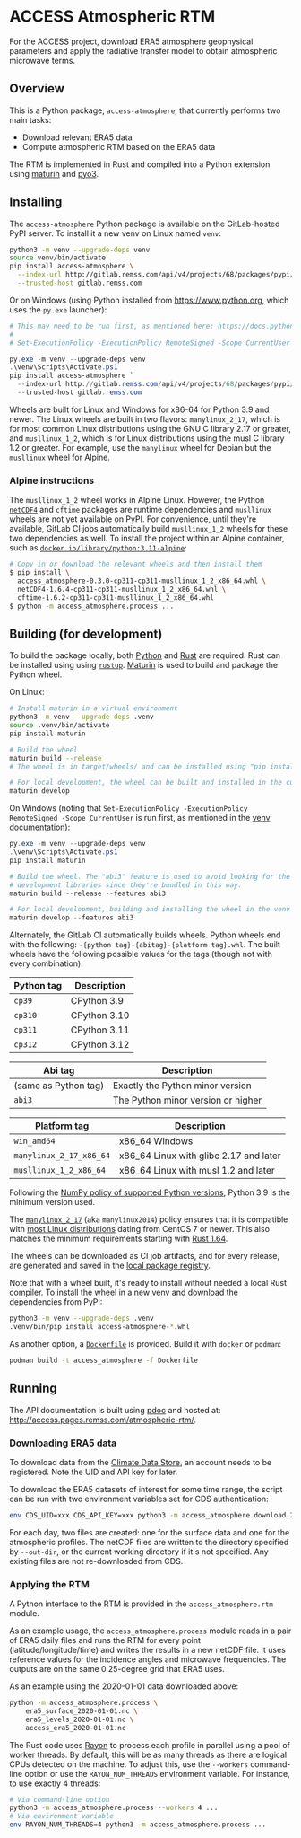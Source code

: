 # ACCESS Atmospheric RTM

For the ACCESS project, download ERA5 atmosphere geophysical parameters and apply the radiative transfer model to obtain atmospheric microwave terms.

## Overview

This is a Python package, `access-atmosphere`, that currently performs two main
tasks:

- Download relevant ERA5 data
- Compute atmospheric RTM based on the ERA5 data

The RTM is implemented in Rust and compiled into a Python extension using
[maturin](https://maturin.rs/) and [pyo3](https://pyo3.rs/).

## Installing

The `access-atmosphere` Python package is available on the GitLab-hosted PyPI
server. To install it a new venv on Linux named `venv`:

```bash
python3 -m venv --upgrade-deps venv
source venv/bin/activate
pip install access-atmosphere \
  --index-url http://gitlab.remss.com/api/v4/projects/68/packages/pypi/simple \
  --trusted-host gitlab.remss.com
```

Or on Windows (using Python installed from https://www.python.org, which uses the `py.exe` launcher):

```powershell
# This may need to be run first, as mentioned here: https://docs.python.org/3/library/venv.html
#
# Set-ExecutionPolicy -ExecutionPolicy RemoteSigned -Scope CurrentUser

py.exe -m venv --upgrade-deps venv
.\venv\Scripts\Activate.ps1
pip install access-atmosphere `
  --index-url http://gitlab.remss.com/api/v4/projects/68/packages/pypi/simple `
  --trusted-host gitlab.remss.com
```

Wheels are built for Linux and Windows for x86-64 for Python 3.9 and newer. The
Linux wheels are built in two flavors: `manylinux_2_17`, which is for most
common Linux distributions using the GNU C library 2.17 or greater, and
`musllinux_1_2`, which is for Linux distributions using the musl C library 1.2
or greater. For example, use the `manylinux` wheel for Debian but the
`musllinux` wheel for Alpine.

### Alpine instructions

The `musllinux_1_2` wheel works in Alpine Linux. However, the Python
[`netCDF4`](https://github.com/Unidata/netcdf4-python/) and `cftime` packages
are runtime dependencies and `musllinux` wheels are not yet available on PyPI.
For convenience, until they're available, GitLab CI jobs automatically build
`musllinux_1_2` wheels for these two dependencies as well. To install the
project within an Alpine container, such as
[`docker.io/library/python:3.11-alpine`](https://hub.docker.com/_/python):

```sh
# Copy in or download the relevant wheels and then install them
$ pip install \
  access_atmosphere-0.3.0-cp311-cp311-musllinux_1_2_x86_64.whl \
  netCDF4-1.6.4-cp311-cp311-musllinux_1_2_x86_64.whl \
  cftime-1.6.2-cp311-cp311-musllinux_1_2_x86_64.whl
$ python -m access_atmosphere.process ...
```

## Building (for development)

To build the package locally, both [Python](https://www.python.org/) and
[Rust](https://www.python.org/) are required. Rust can be installed using using
[`rustup`](https://rustup.rs/). [Maturin](https://maturin.rs/) is used to build
and package the Python wheel.

On Linux:

```bash
# Install maturin in a virtual environment
python3 -m venv --upgrade-deps .venv
source .venv/bin/activate
pip install maturin

# Build the wheel
maturin build --release
# The wheel is in target/wheels/ and can be installed using "pip install"

# For local development, the wheel can be built and installed in the current venv
maturin develop
```

On Windows (noting that `Set-ExecutionPolicy -ExecutionPolicy RemoteSigned
-Scope CurrentUser` is run first, as mentioned in the [venv
documentation](https://docs.python.org/3/library/venv.html)):

```powershell
py.exe -m venv --upgrade-deps venv
.\venv\Scripts\Activate.ps1
pip install maturin

# Build the wheel. The "abi3" feature is used to avoid looking for the Python
# development libraries since they're bundled in this way.
maturin build --release --features abi3

# For local development, building and installing the wheel in the venv
maturin develop --features abi3
```

Alternately, the GitLab CI automatically builds wheels. Python wheels end with
the following: `-{python tag}-{abitag}-{platform tag}.whl`. The built wheels
have the following possible values for the tags (though not with every
combination):

| Python tag | Description |
| --- | --- |
| `cp39` | CPython 3.9 |
| `cp310` | CPython 3.10 |
| `cp311` | CPython 3.11 |
| `cp312` | CPython 3.12 |

| Abi tag | Description |
| --- | --- |
| (same as Python tag) | Exactly the Python minor version |
| `abi3` | The Python minor version or higher |

| Platform tag | Description |
| --- | --- |
| `win_amd64` | x86_64 Windows |
| `manylinux_2_17_x86_64` | x86_64 Linux with glibc 2.17 and later |
| `musllinux_1_2_x86_64` | x86_64 Linux with musl 1.2 and later |

Following the [NumPy policy of supported Python
versions](https://numpy.org/neps/nep-0029-deprecation_policy.html#drop-schedule),
Python 3.9 is the minimum version used.

The [`manylinux_2_17`](https://github.com/pypa/manylinux) (aka `manylinux2014`)
policy ensures that it is compatible with [most Linux
distributions](https://github.com/mayeut/pep600_compliance) dating from CentOS 7
or newer. This also matches the minimum requirements starting with [Rust
1.64](https://blog.rust-lang.org/2022/08/01/Increasing-glibc-kernel-requirements.html).

The wheels can be downloaded as CI job artifacts, and for every release, are
generated and saved in the [local package
registry](http://gitlab.remss.com/access/atmospheric-rtm/-/packages).

Note that with a wheel built, it's ready to install without needed a local Rust
compiler. To install the wheel in a new venv and download the dependencies from
PyPI:

```bash
python3 -m venv --upgrade-deps .venv
.venv/bin/pip install access-atmosphere-*.whl
```

As another option, a [`Dockerfile`](Dockerfile) is provided. Build it with
`docker` or `podman`:

```bash
podman build -t access_atmosphere -f Dockerfile
```

## Running

The API documentation is built using [pdoc](https://pdoc.dev/docs/pdoc.html) and
hosted at: <http://access.pages.remss.com/atmospheric-rtm/>.

### Downloading ERA5 data

To download data from the [Climate Data
Store](https://cds.climate.copernicus.eu/cdsapp), an account needs to be
registered. Note the UID and API key for later.

To download the ERA5 datasets of interest for some time range, the script can be
run with two environment variables set for CDS authentication:

```bash
env CDS_UID=xxx CDS_API_KEY=xxx python3 -m access_atmosphere.download 2020-01-01 2020-01-31 --out-dir era5
```

For each day, two files are created: one for the surface data and one for the
atmospheric profiles. The netCDF files are written to the directory specified by
`--out-dir`, or the current working directory if it's not specified. Any
existing files are not re-downloaded from CDS.

### Applying the RTM

A Python interface to the RTM is provided in the `access_atmosphere.rtm` module.

As an example usage, the `access_atmosphere.process` module reads in a pair of
ERA5 daily files and runs the RTM for every point (latitude/longitude/time) and
writes the results in a new netCDF file. It uses reference values for the
incidence angles and microwave frequencies. The outputs are on the same
0.25-degree grid that ERA5 uses.

As an example using the 2020-01-01 data downloaded above:

```bash
python -m access_atmosphere.process \
    era5_surface_2020-01-01.nc \
    era5_levels_2020-01-01.nc \
    access_era5_2020-01-01.nc
```

The Rust code uses [Rayon](https://github.com/rayon-rs/rayon) to process each
profile in parallel using a pool of worker threads. By default, this will be as
many threads as there are logical CPUs detected on the machine. To adjust this,
use the `--workers` command-line option or use the `RAYON_NUM_THREADS`
environment variable. For instance, to use exactly 4 threads:

```bash
# Via command-line option
python3 -m access_atmosphere.process --workers 4 ...
# Via environment variable
env RAYON_NUM_THREADS=4 python3 -m access_atmosphere.process ...
```